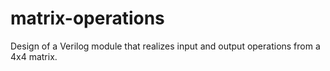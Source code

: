 # matrix-operations
Design of a Verilog module that realizes input and output operations from a 4x4 matrix.
